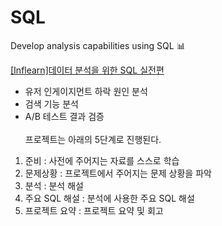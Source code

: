 # SQL
Develop analysis capabilities using SQL 📊

[[Inflearn]데이터 분석을 위한 SQL 실전편](www.inflearn.com/course/%EB%8D%B0%EC%9D%B4%ED%84%B0-%EB%B6%84%EC%84%9D-sql-%EC%8B%A4%EC%A0%84/lecture/72138?tab=curriculum)
- 유저 인게이지먼트 하락 원인 분석
- 검색 기능 분석
- A/B 테스트 결과 검증
<br></br>
프로젝트는 아래의 5단계로 진행된다.
1. 준비 : 사전에 주어지는 자료를 스스로 학습
2. 문제상황 : 프로젝트에서 주어지는 문제 상황을 파악
3. 분석 : 분석 해설
4. 주요 SQL 해설 : 분석에 사용한 주요 SQL 해설
5. 프로젝트 요약 : 프로젝트 요약 및 회고

